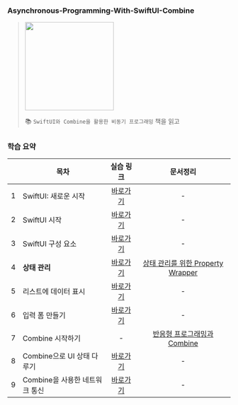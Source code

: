 ### Asynchronous-Programming-With-SwiftUI-Combine
> <img width=200 src="https://github.com/user-attachments/assets/95bef7a8-5d2f-4717-b57b-8d562d6e5725">
> 
> 📚 `SwiftUI와 Combine을 활용한 비동기 프로그래밍` 책을 읽고

##

### 학습 요약
|| 목차 | 실습 링크 | 문서정리 |
|---|------|:---------:|:----:|
| 1 | SwiftUI: 새로운 시작 | [바로가기](https://github.com/Kyxxn/Async-Programming-With-SwiftUI-Combine/tree/main/Ch01%20-%20A%20New%20Beginning/Hello%20SwiftUI) | - |
| 2 | SwiftUI 시작 | [바로가기](https://github.com/Kyxxn/Async-Programming-With-SwiftUI-Combine/tree/main/Ch02%20-%20Getting%20Started%20with%20SwiftUI) | - |
| 3 | SwiftUI 구성 요소 | [바로가기](https://github.com/Kyxxn/Async-Programming-With-SwiftUI-Combine/tree/main/Ch03%20-%20SwiftUI%20Building%20Blocks) | - |
| 4 | **상태 관리** | [바로가기](https://github.com/Kyxxn/Async-Programming-With-SwiftUI-Combine/tree/main/Ch04%20-%20State%20Management) | [상태 관리를 위한 Property Wrapper](https://github.com/Kyxxn/Async-Programming-With-SwiftUI-Combine/blob/main/Ch04%20-%20State%20Management/StateObject%20%26%20ObservedObject%20%26%20EnvironmentObject.md) |
| 5 | 리스트에 데이터 표시 | [바로가기](https://github.com/Kyxxn/Async-Programming-With-SwiftUI-Combine/tree/main/Ch05%20-%20Displaying%20Data%20in%20Lists) | - |
| 6 | 입력 폼 만들기 | [바로가기](https://github.com/Kyxxn/Async-Programming-With-SwiftUI-Combine/tree/main/Ch06%20-%20Building%20Input%20Forms) | - |
| 7 | Combine 시작하기 | - | [반응형 프로그래밍과 Combine](https://github.com/Kyxxn/Async-Programming-With-SwiftUI-Combine/blob/main/Ch07%20-%20Getting%20Started%20with%20Combine/Combine%20%EA%B0%9C%EB%85%90.md) |
| 8 | Combine으로 UI 상태 다루기 | [바로가기](https://github.com/Kyxxn/Async-Programming-With-SwiftUI-Combine/tree/main/Ch08%20-%20Driving%20UI%20State%20with%20Combine) | - |
| 9 | Combine을 사용한 네트워크 통신 | [바로가기](https://github.com/Kyxxn/Async-Programming-With-SwiftUI-Combine/tree/main/Ch09%20-%20Networking%20with%20Combine/NetworkWithCombine) | - |
